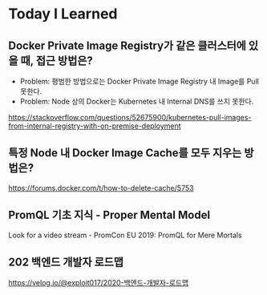 # Today I Learned

## Docker Private Image Registry가 같은 클러스터에 있을 때, 접근 방법은?

* Problem: 평범한 방법으로는 Docker Private Image Registry 내 Image를 Pull 못한다.
* Problem: Node 상의 Docker는 Kubernetes 내 Internal DNS를 쓰지 못한다.

https://stackoverflow.com/questions/52675900/kubernetes-pull-images-from-internal-registry-with-on-premise-deployment

## 특정 Node 내 Docker Image Cache를 모두 지우는 방법은?

https://forums.docker.com/t/how-to-delete-cache/5753

## PromQL 기초 지식 - Proper Mental Model

Look for a video stream - PromCon EU 2019: PromQL for Mere Mortals

## 202 백엔드 개발자 로드맵

https://velog.io/@exploit017/2020-백엔드-개발자-로드맵
